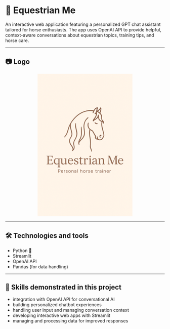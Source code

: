 # 🐎 Equestrian Me

An interactive web application featuring a personalized GPT chat assistant tailored for horse enthusiasts. The app uses OpenAI API to provide helpful, context-aware conversations about equestrian topics, training tips, and horse care.

---

## 📷 Logo

<p align="center">
  <img src="equestrianme.png" width="300" height="450">
</p>

---

## 🛠 Technologies and tools

- Python 🐍  
- Streamlit  
- OpenAI API  
- Pandas (for data handling)  

---

## 🚀 Skills demonstrated in this project

- integration with OpenAI API for conversational AI  
- building personalized chatbot experiences  
- handling user input and managing conversation context  
- developing interactive web apps with Streamlit  
- managing and processing data for improved responses  
